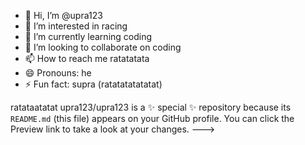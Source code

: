 - 👋 Hi, I’m @upra123
- 👀 I’m interested in racing
- 🌱 I’m currently learning coding
- 💞️ I’m looking to collaborate on coding
- 📫 How to reach me ratatatata
- 😄 Pronouns: he
- ⚡ Fun fact: supra (ratatatatatatat)

ratataatatat
upra123/upra123 is a ✨ special ✨ repository because its `README.md` (this file) appears on your GitHub profile.
You can click the Preview link to take a look at your changes.
--->
